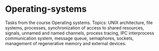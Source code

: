 # Operating-systems
Tasks from the course Operating systems. Topics: UNIX architecture, file systems, processes, synchronization of access to shared resources, signals, unnamed and named channels, process tracing, IPC interprocess communication system, message queue, semaphores, sockets, management of regenerative memory and external devices.
